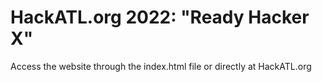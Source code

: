# HackATL.org 2022: "Ready Hacker X"

Access the website through the index.html file or directly at HackATL.org
